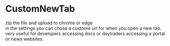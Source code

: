 # CustomNewTab
zip the file and upload to chrome or edge  
in the settings you can chose a custome url for when you open a new tab.  
very useful for developers accessing docs or daytraders accessing a portal or news websites.  

